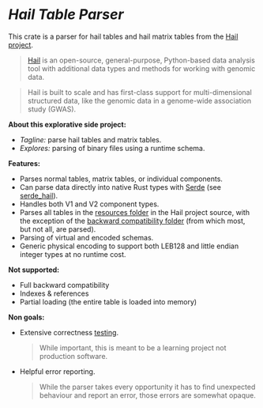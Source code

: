 # ***Hail Table Parser***

This crate is a parser for hail tables and hail matrix tables from the [Hail project].


> [Hail] is an open-source, general-purpose, Python-based data analysis tool with additional data types and methods for working with genomic data.

> Hail is built to scale and has first-class support for multi-dimensional structured data, like the genomic data in a genome-wide association study (GWAS).


**About this explorative side project:**
- *Tagline:* parse hail tables and matrix tables.
- *Explores:* parsing of binary files using a runtime schema.


**Features:**
- Parses normal tables, matrix tables, or individual components.
- Can parse data directly into native Rust types with [Serde] (see [serde_hail]).
- Handles both V1 and V2 component types.
- Parses all tables in the [resources folder] in the Hail project source, with the exception of the [backward compatibility folder] (from which most, but not all, are parsed).
- Parsing of virtual and encoded schemas.
- Generic physical encoding to support both LEB128 and little endian integer types at no runtime cost.


**Not supported:**
- Full backward compatibility
- Indexes & references
- Partial loading (the entire table is loaded into memory)


**Non goals:**
- Extensive correctness [testing].
  > While important, this is meant to be a learning project not production software.
- Helpful error reporting.
  > While the parser takes every opportunity it has to find unexpected behaviour and report an error, those errors are somewhat opaque.




[Hail project]: https://github.com/hail-is/hail
[Hail]: https://hail.is/
[resources folder]: https://github.com/hail-is/hail/tree/main/hail/src/test/resources
[backward compatibility folder]: https://github.com/hail-is/hail/tree/main/hail/src/test/resources/backward_compatability
[testing]: parser/tests
[serde_hail]: serde_hail
[Serde]: https://github.com/serde-rs/serde